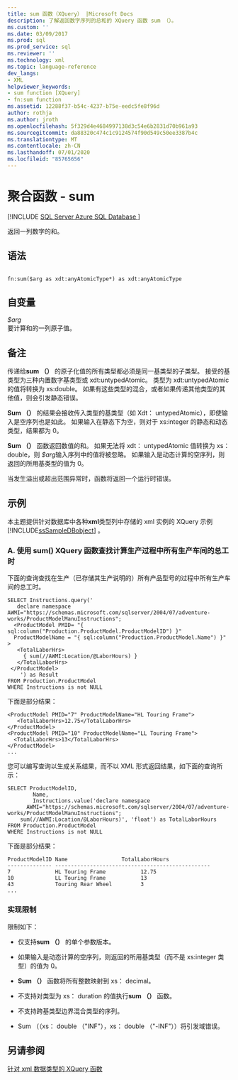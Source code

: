 ```yaml
---
title: sum 函数（XQuery） |Microsoft Docs
description: 了解返回数字序列的总和的 XQuery 函数 sum （）。
ms.custom: ''
ms.date: 03/09/2017
ms.prod: sql
ms.prod_service: sql
ms.reviewer: ''
ms.technology: xml
ms.topic: language-reference
dev_langs:
- XML
helpviewer_keywords:
- sum function [XQuery]
- fn:sum function
ms.assetid: 12288f37-b54c-4237-b75e-eedc5fe8f96d
author: rothja
ms.author: jroth
ms.openlocfilehash: 5f329d4e4684997138d3c54e6b2831d70b961a93
ms.sourcegitcommit: da88320c474c1c9124574f90d549c50ee3387b4c
ms.translationtype: MT
ms.contentlocale: zh-CN
ms.lasthandoff: 07/01/2020
ms.locfileid: "85765656"
---
```

# <a name="aggregate-functions---sum"></a>聚合函数 - sum
[!INCLUDE [SQL Server Azure SQL Database ](../includes/applies-to-version/sqlserver.md)]

  返回一列数字的和。  
  
## <a name="syntax"></a>语法  
  
```  
  
fn:sum($arg as xdt:anyAtomicType*) as xdt:anyAtomicType  
```  
  
## <a name="arguments"></a>自变量  
 *$arg*  
 要计算和的一列原子值。  
  
## <a name="remarks"></a>备注  
 传递给**sum （）** 的原子化值的所有类型都必须是同一基类型的子类型。 接受的基类型为三种内置数字基类型或 xdt:untypedAtomic。 类型为 xdt:untypedAtomic 的值将转换为 xs:double。 如果有这些类型的混合，或者如果传递其他类型的其他值，则会引发静态错误。  
  
 **Sum （）** 的结果会接收传入类型的基类型（如 Xdt： untypedAtomic），即使输入是空序列也是如此。 如果输入在静态下为空，则对于 xs:integer 的静态和动态类型，结果都为 0。  
  
 **Sum （）** 函数返回数值的和。 如果无法将 xdt： untypedAtomic 值转换为 xs： double，则 *$arg*输入序列中的值将被忽略。 如果输入是动态计算的空序列，则返回的所用基类型的值为 0。  
  
 当发生溢出或超出范围异常时，函数将返回一个运行时错误。  
  
## <a name="examples"></a>示例  
 本主题提供针对数据库中各种**xml**类型列中存储的 xml 实例的 XQuery 示例 [!INCLUDE[ssSampleDBobject](../includes/sssampledbobject-md.md)] 。  
  
### <a name="a-using-the-sum-xquery-function-to-find-the-total-combined-number-of-labor-hours-for-all-work-center-locations-in-the-manufacturing-process"></a>A. 使用 sum() XQuery 函数查找计算生产过程中所有生产车间的总工时  
 下面的查询查找在生产（已存储其生产说明的）所有产品型号的过程中所有生产车间的总工时。  
  
```  
SELECT Instructions.query('         
   declare namespace AWMI="https://schemas.microsoft.com/sqlserver/2004/07/adventure-works/ProductModelManuInstructions";         
  <ProductModel PMID= "{ sql:column("Production.ProductModel.ProductModelID") }"         
  ProductModelName = "{ sql:column("Production.ProductModel.Name") }" >         
   <TotalLaborHrs>         
     { sum(//AWMI:Location/@LaborHours) }         
   </TotalLaborHrs>         
 </ProductModel>         
    ') as Result         
FROM Production.ProductModel         
WHERE Instructions is not NULL         
```  
  
 下面是部分结果：  
  
```  
<ProductModel PMID="7" ProductModelName="HL Touring Frame">  
   <TotalLaborHrs>12.75</TotalLaborHrs>  
</ProductModel>  
<ProductModel PMID="10" ProductModelName="LL Touring Frame">  
  <TotalLaborHrs>13</TotalLaborHrs>  
</ProductModel>  
...  
```  
  
 您可以编写查询以生成关系结果，而不以 XML 形式返回结果，如下面的查询所示：  
  
```  
SELECT ProductModelID,         
        Name,         
        Instructions.value('declare namespace   
      AWMI="https://schemas.microsoft.com/sqlserver/2004/07/adventure-works/ProductModelManuInstructions";         
    sum(//AWMI:Location/@LaborHours)', 'float') as TotalLaborHours         
FROM Production.ProductModel         
WHERE Instructions is not NULL          
```  
  
 下面是部分结果：  
  
```  
ProductModelID Name                 TotalLaborHours         
-------------- -------------------------------------------------  
7              HL Touring Frame           12.75                   
10             LL Touring Frame           13                      
43             Touring Rear Wheel         3                       
...  
```  
  
### <a name="implementation-limitations"></a>实现限制  
 限制如下：  
  
-   仅支持**sum （）** 的单个参数版本。  
  
-   如果输入是动态计算的空序列，则返回的所用基类型（而不是 xs:integer 类型）的值为 0。  
  
-   **Sum （）** 函数将所有整数映射到 xs： decimal。  
  
-   不支持对类型为 xs： duration 的值执行**sum （）** 函数。  
  
-   不支持跨基类型边界混合类型的序列。  
  
-   Sum （（xs： double （"INF"），xs： double （"-INF"））将引发域错误。  
  
## <a name="see-also"></a>另请参阅  
 [针对 xml 数据类型的 XQuery 函数](../xquery/xquery-functions-against-the-xml-data-type.md)  
  
  
